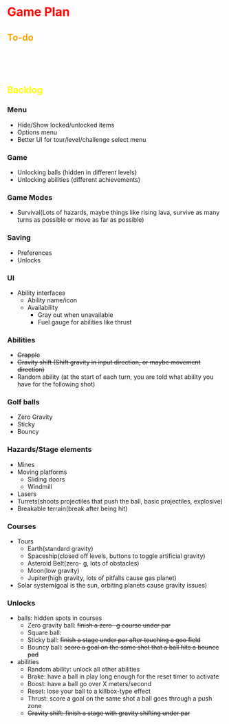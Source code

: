 # <span style = "color:red">Game Plan</span>

## <span style = "color:orange">To-do</span>

<br><br><br>

## <span style = "color:yellow">Backlog</span>

### Menu
- Hide/Show locked/unlocked items
- Options menu
- Better UI for tour/level/challenge select menu

### Game
- Unlocking balls (hidden in different levels)
- Unlocking abilities (different achievements)

### Game Modes
- Survival(Lots of hazards, maybe things like rising lava, survive as many turns as possible
or move as far as possible)

### Saving
- Preferences
- Unlocks

### UI
- Ability interfaces
	- Ability name/icon
	- Availability
		- Gray out when unavailable
		- Fuel gauge for abilities like thrust

### Abilities
- ~~Grapple~~
- ~~Gravity shift (Shift gravity in input direction, or maybe movement direction)~~
- Random ability (at the start of each turn, you are told what ability you have for the following shot)

### Golf balls
- Zero Gravity
- Sticky
- Bouncy

### Hazards/Stage elements
- Mines
- Moving platforms
	- Sliding doors
	- Windmill
- Lasers
- Turrets(shoots projectiles that push the ball, basic projectiles, explosive)
- Breakable terrain(break after being hit)

### Courses
- Tours
	- Earth(standard gravity)
	- Spaceship(closed off levels, buttons to toggle artificial gravity)
	- Asteroid Belt(zero- g, lots of obstacles)
	- Moon(low gravity)
	- Jupiter(high gravity, lots of pitfalls cause gas planet)
- Solar system(goal is the sun, orbiting planets cause gravity issues)

### Unlocks
- balls: hidden spots in courses
	- Zero gravity ball: ~~finish a zero- g course under par~~
	- Square ball: 
	- Sticky ball: ~~finish a stage under par after touching a goo field~~
	- Bouncy ball: ~~score a goal on the same shot that a ball hits a bounce pad~~
- abilities
	- Random ability: unlock all other abilities
	- Brake: have a ball in play long enough for the reset timer to activate
	- Boost: have a ball go over X meters/second
	- Reset: lose your ball to a killbox-type effect
	- Thrust: score a goal on the same shot a ball goes through a push zone
	- ~~Gravity shift: finish a stage with gravity shifting under par~~